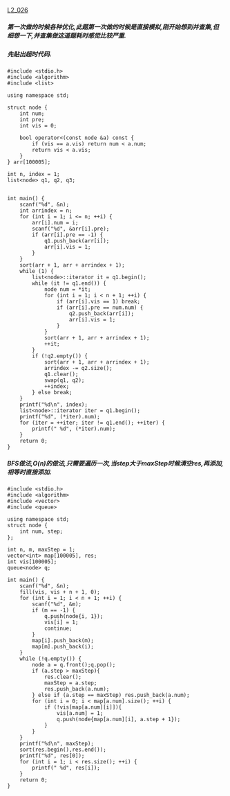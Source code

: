 [L2_026](https://pintia.cn/problem-sets/994805046380707840/problems/994805055679479808)

##### 第一次做的时候各种优化,此题第一次做的时候是直接模拟,刚开始想到并查集,但细想一下,并查集做这道题耗时感觉比较严重.

##### 先贴出超时代码.

    #include <stdio.h>
    #include <algorithm>
    #include <list>

    using namespace std;

    struct node {
        int num;
        int pre;
        int vis = 0;

        bool operator<(const node &a) const {
            if (vis == a.vis) return num < a.num;
            return vis < a.vis;
        }
    } arr[100005];

    int n, index = 1;
    list<node> q1, q2, q3;


    int main() {
        scanf("%d", &n);
        int arrindex = n;
        for (int i = 1; i <= n; ++i) {
            arr[i].num = i;
            scanf("%d", &arr[i].pre);
            if (arr[i].pre == -1) {
                q1.push_back(arr[i]);
                arr[i].vis = 1;
            }
        }
        sort(arr + 1, arr + arrindex + 1);
        while (1) {
            list<node>::iterator it = q1.begin();
            while (it != q1.end()) {
                node num = *it;
                for (int i = 1; i < n + 1; ++i) {
                    if (arr[i].vis == 1) break;
                    if (arr[i].pre == num.num) {
                        q2.push_back(arr[i]);
                        arr[i].vis = 1;
                    }
                }
                sort(arr + 1, arr + arrindex + 1);
                ++it;
            }
            if (!q2.empty()) {
                sort(arr + 1, arr + arrindex + 1);
                arrindex -= q2.size();
                q1.clear();
                swap(q1, q2);
                ++index;
            } else break;
        }
        printf("%d\n", index);
        list<node>::iterator iter = q1.begin();
        printf("%d", (*iter).num);
        for (iter = ++iter; iter != q1.end(); ++iter) {
            printf(" %d", (*iter).num);
        }
        return 0;
    }
    
##### BFS做法,O(n)的做法,只需要遍历一次,当step大于maxStep时候清空res,再添加,相等时直接添加.
    
    #include <stdio.h>
    #include <algorithm>
    #include <vector>
    #include <queue>

    using namespace std;
    struct node {
        int num, step;
    };

    int n, m, maxStep = 1;
    vector<int> map[100005], res;
    int vis[100005];
    queue<node> q;

    int main() {
        scanf("%d", &n);
        fill(vis, vis + n + 1, 0);
        for (int i = 1; i < n + 1; ++i) {
            scanf("%d", &m);
            if (m == -1) {
                q.push(node{i, 1});
                vis[i] = 1;
                continue;
            }
            map[i].push_back(m);
            map[m].push_back(i);
        }
        while (!q.empty()) {
            node a = q.front();q.pop();
            if (a.step > maxStep){
                res.clear();
                maxStep = a.step;
                res.push_back(a.num);
            } else if (a.step == maxStep) res.push_back(a.num);
            for (int i = 0; i < map[a.num].size(); ++i) {
                if (!vis[map[a.num][i]]){
                    vis[a.num] = 1;
                    q.push(node{map[a.num][i], a.step + 1});
                }
            }
        }
        printf("%d\n", maxStep);
        sort(res.begin(),res.end());
        printf("%d", res[0]);
        for (int i = 1; i < res.size(); ++i) {
            printf(" %d", res[i]);
        }
        return 0;
    }
